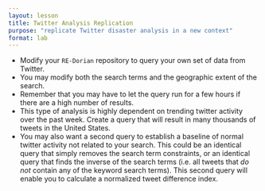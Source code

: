 ```yaml
---
layout: lesson
title: Twitter Analysis Replication
purpose: "replicate Twitter disaster analysis in a new context"
format: lab
---
```


- Modify your `RE-Dorian` repository to query your own set of data from Twitter.
- You may modify both the search terms and the geographic extent of the search.
- Remember that you may have to let the query run for a few hours if there are a high number of results.
- This type of analysis is highly dependent on trending twitter activity over the past week. Create a query that will result in many thousands of tweets in the United States.
- You may also want a second query to establish a baseline of normal twitter activity not related to your search. This could be an identical query that simply removes the search term constraints, or an identical query that finds the inverse of the search terms (i.e. all tweets that *do not* contain any of the keyword search terms). This second query will enable you to calculate a normalized tweet difference index.
